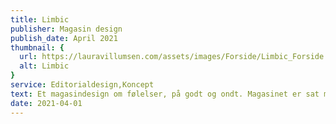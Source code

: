```yaml
---
title: Limbic
publisher: Magasin design
publish_date: April 2021
thumbnail: {
  url: https://lauravillumsen.com/assets/images/Forside/Limbic_Forside.png,
  alt: Limbic
}
service: Editorialdesign,Koncept
text: Et magasindesign om følelser, på godt og ondt. Magasinet er sat med skrifttyperne Akzidenz Grotesk og Gotham. Det er et visuelt magasin henvendt til unge mennesker. Magasinets fokus er at sætte ord på folks forskellige tilgange til følelser og alt hvad det kan indebære. Magasinet skal udtrykke kant og blødhed på samme tid, og det kommer til udtryk i skriftvalgets kantede udseende og billedernes runde former. Magasinet blev designet i forbindelse med et skoleprojekt på Københavns Erhvervsakademi.
date: 2021-04-01
---
```


<img src="https://lauravillumsen.com/assets/images/Limbic_underside/1_Limbic_underside.png" alt="">
<img src="https://lauravillumsen.com/assets/images/Limbic_underside/2_Limbic_underside.png" alt="">
<img src="https://lauravillumsen.com/assets/images/Limbic_underside/3_Limbic_underside.png" alt="">
<img src="https://lauravillumsen.com/assets/images/Limbic_underside/4_Limbic_underside.png" alt="">
<img src="https://lauravillumsen.com/assets/images/Limbic_underside/5_Limbic_underside.png" alt="">
<img src="https://lauravillumsen.com/assets/images/Limbic_underside/6_Limbic_underside.png" alt="">
<img src="https://lauravillumsen.com/assets/images/Limbic_underside/7_Limbic_underside.png" alt="">
